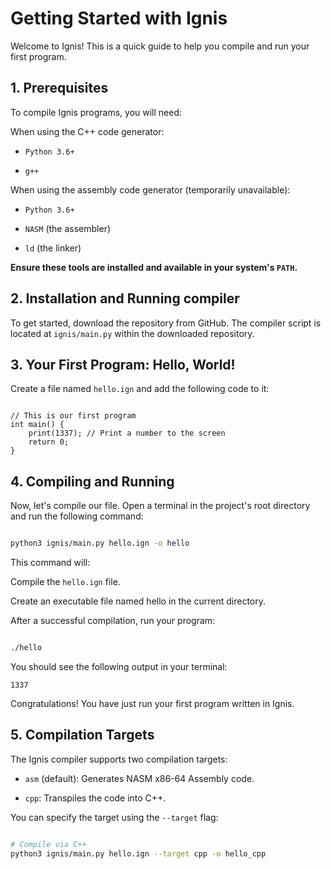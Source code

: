 # Getting Started with Ignis
Welcome to Ignis! This is a quick guide to help you compile and run your first program.

## 1. Prerequisites
To compile Ignis programs, you will need:

When using the C++ code generator:

- `Python 3.6+`

- `g++`

When using the assembly code generator (temporarily unavailable):

- `Python 3.6+`

- `NASM` (the assembler)

- `ld` (the linker)

**Ensure these tools are installed and available in your system's `PATH`.**

## 2. Installation and Running compiler
To get started, download the repository from GitHub. The compiler script is located at `ignis/main.py` within the downloaded repository.

## 3. Your First Program: Hello, World!
Create a file named `hello.ign` and add the following code to it:

```Ignis

// This is our first program
int main() {
    print(1337); // Print a number to the screen
    return 0;
}
```
## 4. Compiling and Running
Now, let's compile our file. Open a terminal in the project's root directory and run the following command:

```Bash

python3 ignis/main.py hello.ign -o hello
```
This command will:

Compile the `hello.ign` file.

Create an executable file named hello in the current directory.

After a successful compilation, run your program:

```Bash

./hello
```
You should see the following output in your terminal:

```
1337
```
Congratulations! You have just run your first program written in Ignis.

## 5. Compilation Targets
The Ignis compiler supports two compilation targets:

- `asm` (default): Generates NASM x86-64 Assembly code.

- `cpp`: Transpiles the code into C++.

You can specify the target using the `--target` flag:

```Bash

# Compile via C++
python3 ignis/main.py hello.ign --target cpp -o hello_cpp
```